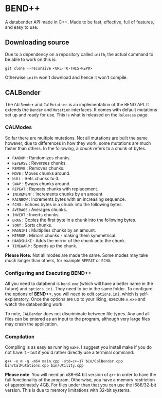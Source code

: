 # BEND++
A databender API made in C++. Made to be fast, effective, full of features, and easy to use.

## Downloading source
Due to a dependency on a repository called `inith`, the actual command to be able to work on this is:

`git clone --recursive <URL-TO-THIS-REPO>`

Otherwise `inith` won't download and hence it won't compile.

## CALBender
The `CALBender` and `CalMutation` is an implementation of the BEND API. It extends the `Bender` and `Mutation` interfaces.
It comes with default mutations set up and ready for use. This is what is released on the `Releases` page.

### CALModes
So far there are multiple mutations. Not all mutations are built the same however, due to differences in how they work, some mutations are much faster than others. In the following, a *chunk* refers to a chunk of bytes.

- `RANDOM` : Randomizes chunks.
- `REVERSE` : Reverses chunks.
- `REMOVE` : Removes chunks.
- `MOVE` : Moves chunks around.
- `NULL` : Sets chunks to 0.
- `SWAP` : Swaps chunks around.
- `REPEAT` : Repeats chunks with replacement.
- `INCREMENT` : Increments chunks by an amount.
- `RAINBOW` : Increments bytes with an increasing sequence.
- `ECHO` : Echoes bytes in a chunk into the following bytes.
- `AVERAGE` : Averages chunks.
- `INVERT` : Inverts chunks.
- `DRAG` : Copies the first byte in a chunk into the following bytes.
- `SORT` : Sorts chunks.
- `MAGNIFI` : Multiplies chunks by an amount.
- `MIRROR` : Mirrors chunks - making them symmetrical.
- `HANDSHAKE` : Adds the mirror of the chunk onto the chunk.
- `TIMEWARP` : Speeds up the chunk.

**Please Note:** Not all modes are made the same. Some modes may take much longer than others, for example `REPEAT` or `ECHO`.

### Configuring and Executing BEND++
All you need to databend is `bend.exe` (which will have a better name in the future) and `options.ini`. They need to be in the same folder.
To configure the options of **BEND++**, you will need to edit `options.ini`, which is self-explanatory.
Once the options are up to your liking, execute `m.exe` and watch the databending work.

To note, `CALBender` does not discriminate between file types. Any and all files can be entered as an input to the program, although very large files may crash the application.

### Compilation
Compiling is as easy as running `make`. 
I suggest you install make if you do not have it - but if you'd rather directly use a terminal command:

`g++ -o m -g -m64 main.cpp -std=c++17 bin/CalBender.cpp bin/CalMutations.cpp bin/Utility.cpp`

**Please note**: You will need an x86-64 bit version of `g++` in order to have the full functionality of the program. Otherwise, you have a memory restriction of approximately 4GB. For files under than that you can use the i686/32-bit version. This is due to memory limitations with 32-bit systems.
